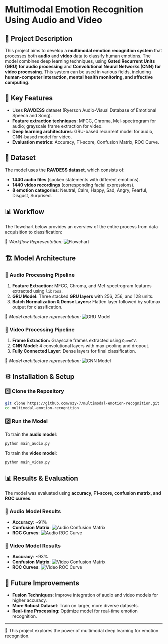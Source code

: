 # Multimodal Emotion Recognition Using Audio and Video

## 📌 Project Description
This project aims to develop a **multimodal emotion recognition system** that processes both **audio** and **video** data to classify human emotions. The model combines deep learning techniques, using **Gated Recurrent Units (GRU) for audio processing** and **Convolutional Neural Networks (CNN) for video processing**. This system can be used in various fields, including **human-computer interaction, mental health monitoring, and affective computing**.

## 🎯 Key Features
- Uses **RAVDESS** dataset (Ryerson Audio-Visual Database of Emotional Speech and Song).
- **Feature extraction techniques**: MFCC, Chroma, Mel-spectrogram for audio; grayscale frame extraction for video.
- **Deep learning architectures**: GRU-based recurrent model for audio, CNN-based model for video.
- **Evaluation metrics**: Accuracy, F1-score, Confusion Matrix, ROC Curve.

## 📂 Dataset
The model uses the **RAVDESS dataset**, which consists of:
- **1440 audio files** (spoken statements with different emotions).
- **1440 video recordings** (corresponding facial expressions).
- **8 emotion categories**: Neutral, Calm, Happy, Sad, Angry, Fearful, Disgust, Surprised.

## 📊 Workflow
The flowchart below provides an overview of the entire process from data acquisition to classification:

📌 *Workflow Representation:* ![Flowchart](path/to/flowchart.png)

## 🏗️ Model Architecture
### 🎵 **Audio Processing Pipeline**
1. **Feature Extraction:** MFCC, Chroma, and Mel-spectrogram features extracted using `librosa`.
2. **GRU Model:** Three stacked **GRU layers** with 256, 256, and 128 units.
3. **Batch Normalization & Dense Layers:** Flatten layer followed by softmax output for classification.

📌 *Model architecture representation:* ![GRU Model](path/to/gru_model.png)

### 🎥 **Video Processing Pipeline**
1. **Frame Extraction:** Grayscale frames extracted using `OpenCV`.
2. **CNN Model:** 4 convolutional layers with max-pooling and dropout.
3. **Fully Connected Layer:** Dense layers for final classification.

📌 *Model architecture representation:* ![CNN Model](path/to/cnn_model.png)

## ⚙️ Installation & Setup
### 1️⃣ Clone the Repository
```sh
git clone https://github.com/ozy-7/multimodal-emotion-recognition.git
cd multimodal-emotion-recognition
```

### 2️⃣ Run the Model
To train the **audio model**:
```sh
python main_audio.py
```
To train the **video model**:
```sh
python main_video.py
```

## 📊 Results & Evaluation
The model was evaluated using **accuracy, F1-score, confusion matrix, and ROC curves**.

### 🎵 **Audio Model Results**
- **Accuracy**: ~91%
- **Confusion Matrix**: ![Audio Confusion Matrix](path/to/audio_confusion_matrix.png)
- **ROC Curves**: ![Audio ROC Curve](path/to/audio_roc_curve.png)

### 🎥 **Video Model Results**
- **Accuracy**: ~93%
- **Confusion Matrix**: ![Video Confusion Matrix](path/to/video_confusion_matrix.png)
- **ROC Curves**: ![Video ROC Curve](path/to/video_roc_curve.png)

## 🔮 Future Improvements
- **Fusion Techniques**: Improve integration of audio and video models for higher accuracy.
- **More Robust Dataset**: Train on larger, more diverse datasets.
- **Real-time Processing**: Optimize model for real-time emotion recognition.

---
🚀 This project explores the power of multimodal deep learning for emotion recognition.
